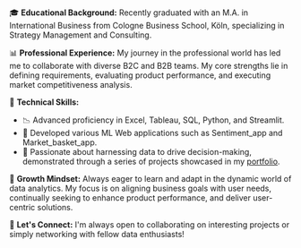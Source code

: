 🎓 **Educational Background:** Recently graduated with an M.A. in International Business from Cologne Business School, Köln, specializing in Strategy Management and Consulting.

📊 **Professional Experience:** My journey in the professional world has led me to collaborate with diverse B2C and B2B teams. My core strengths lie in defining requirements, evaluating product performance, and executing market competitiveness analysis.

💼 **Technical Skills:**
- 📉 Advanced proficiency in Excel, Tableau, SQL, Python, and Streamlit.
- 🤖 Developed various ML Web applications such as Sentiment_app and Market_basket_app.
- 🚀 Passionate about harnessing data to drive decision-making, demonstrated through a series of projects showcased in my [portfolio](https://ola76.github.io/OburohBIAnalyst.github.io/).

🌱 **Growth Mindset:** Always eager to learn and adapt in the dynamic world of data analytics. My focus is on aligning business goals with user needs, continually seeking to enhance product performance, and deliver user-centric solutions.

🤝 **Let's Connect:** I'm always open to collaborating on interesting projects or simply networking with fellow data enthusiasts!
